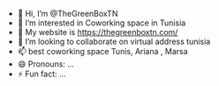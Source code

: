 - 👋 Hi, I’m @TheGreenBoxTN
- 👀 I’m interested in Coworking space in Tunisia
- 🌱 My website is https://thegreenboxtn.com/
- 💞️ I’m looking to collaborate on virtual address tunisia
- 📫 best coworking space Tunis, Ariana , Marsa
- 😄 Pronouns: ...
- ⚡ Fun fact: ...

<!---
TheGreenBoxTN/TheGreenBoxTN is a ✨ special ✨ repository because its `README.md` (this file) appears on your GitHub profile.
You can click the Preview link to take a look at your changes.
--->
